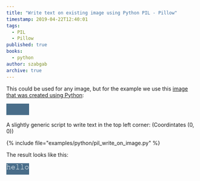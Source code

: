 ```yaml
---
title: "Write text on existing image using Python PIL - Pillow"
timestamp: 2019-04-22T12:40:01
tags:
  - PIL
  - Pillow
published: true
books:
  - python
author: szabgab
archive: true
---
```



This could be used for any image, but for the example we use this <a href="/create-images-with-python-pil-pillow">image
that was created using Python</a>:

![](images/pil_color.png)

A slightly generic script to write text in the top left corner: (Coordintates (0, 0))

{% include file="examples/python/pil_write_on_image.py" %}

The result looks like this:

![](images/pil_text_hello.png)


